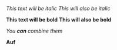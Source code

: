 *This text will be italic*
_This will also be italic_

**This text will be bold**
__This will also be bold__

_You **can** combine them_

**Auf**
